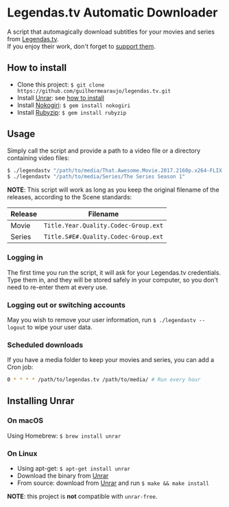 # Legendas.tv Automatic Downloader

A script that automagically download subtitles for your movies and series from [Legendas.tv].  
If you enjoy their work, don't forget to [support them].

## How to install

* Clone this project: `$ git clone https://github.com/guilhermearaujo/legendas.tv.git`
* Install [Unrar]: see [how to install](#installing-unrar)
* Install [Nokogiri]: `$ gem install nokogiri`
* Install [Rubyzip]: `$ gem install rubyzip`

## Usage

Simply call the script and provide a path to a video file or a directory containing video files:

```bash
$ ./legendastv "/path/to/media/That.Awesome.Movie.2017.2160p.x264-FLIX.mkv"
$ ./legendastv "/path/to/media/Series/The Series Season 1"
```

**NOTE**: This script will work as long as you keep the original filename of the releases, according
to the Scene standards:

| Release | Filename                             |
|---------|--------------------------------------|
| Movie   | `Title.Year.Quality.Codec-Group.ext` |
| Series  | `Title.S#E#.Quality.Codec-Group.ext` |

### Logging in

The first time you run the script, it will ask for your Legendas.tv credentials. Type them in, and
they will be stored safely in your computer, so you don't need to re-enter them at every use.

### Logging out or switching accounts

May you wish to remove your user information, run `$ ./legendastv --logout` to wipe your user data.

### Scheduled downloads

If you have a media folder to keep your movies and series, you can add a Cron job:

```bash
0 * * * * /path/to/legendas.tv /path/to/media/ # Run every hour
```

## Installing Unrar

### On macOS

Using Homebrew: `$ brew install unrar`

### On Linux

* Using apt-get: `$ apt-get install unrar`
* Download the binary from [Unrar]
* From source: download from [Unrar] and run `$ make && make install`

**NOTE**: this project is **not** compatible with `unrar-free`.

[Legendas.tv]: http://legendas.tv
[support them]: http://legendas.tv/vip
[Unrar]: http://www.rarlab.com/rar_add.htm
[Nokogiri]: https://github.com/sparklemotion/nokogiri
[Rubyzip]: https://github.com/rubyzip/rubyzip
